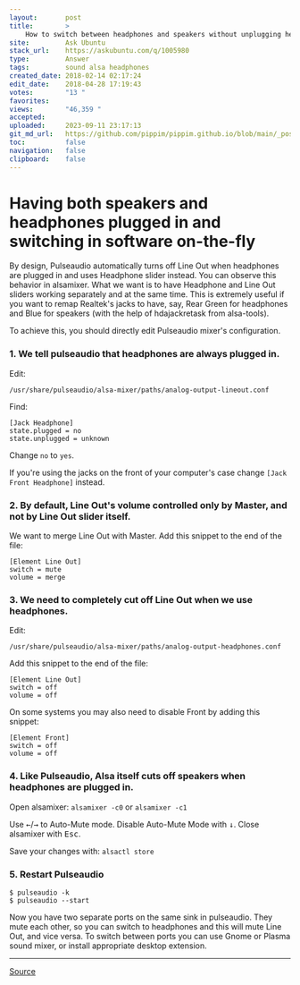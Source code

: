 ```yaml
---
layout:       post
title:        >
    How to switch between headphones and speakers without unplugging headphones
site:         Ask Ubuntu
stack_url:    https://askubuntu.com/q/1005980
type:         Answer
tags:         sound alsa headphones
created_date: 2018-02-14 02:17:24
edit_date:    2018-04-28 17:19:43
votes:        "13 "
favorites:    
views:        "46,359 "
accepted:     
uploaded:     2023-09-11 23:17:13
git_md_url:   https://github.com/pippim/pippim.github.io/blob/main/_posts/2018/2018-02-14-How-to-switch-between-headphones-and-speakers-without-unplugging-headphones.md
toc:          false
navigation:   false
clipboard:    false
---
```


# Having both speakers and headphones plugged in and switching in software on-the-fly

By design, Pulseaudio automatically turns off Line Out when headphones are plugged in and uses Headphone slider instead. You can observe this behavior in alsamixer. What we want is to have Headphone and Line Out sliders working separately and at the same time. This is extremely useful if you want to remap Realtek's jacks to have, say, Rear Green for headphones and Blue for speakers (with the help of hdajackretask from alsa-tools).

To achieve this, you should directly edit Pulseaudio mixer's configuration.

### 1. We tell pulseaudio that headphones are always plugged in.

Edit:

``` 
/usr/share/pulseaudio/alsa-mixer/paths/analog-output-lineout.conf
```

Find:

``` 
[Jack Headphone]
state.plugged = no
state.unplugged = unknown
```

Change `no` to `yes`.

If you're using the jacks on the front of your computer's case change `[Jack Front Headphone]` instead.

### 2. By default, Line Out's volume controlled only by Master, and not by Line Out slider itself.

We want to merge Line Out with Master. Add this snippet to the end of the file:

``` 
[Element Line Out]
switch = mute
volume = merge
```

### 3. We need to completely cut off Line Out when we use headphones.

Edit:

``` 
/usr/share/pulseaudio/alsa-mixer/paths/analog-output-headphones.conf
```

Add this snippet to the end of the file:

``` 
[Element Line Out]
switch = off
volume = off
```

On some systems you may also need to disable Front by adding this snippet:

``` 
[Element Front]
switch = off
volume = off
```

### 4. Like Pulseaudio, Alsa itself cuts off speakers when headphones are plugged in. 

Open alsamixer: `alsamixer -c0` or `alsamixer -c1`

Use <kbd>&larr;</kbd>/<kbd>&rarr;</kbd> to Auto-Mute mode. Disable Auto-Mute Mode with <kbd>&darr;</kbd>. Close alsamixer with <kbd>Esc</kbd>.

Save your changes with: `alsactl store`

### 5. Restart Pulseaudio

``` 
$ pulseaudio -k
$ pulseaudio --start
```

Now you have two separate ports on the same sink in pulseaudio. They mute each other, so you can switch to headphones and this will mute Line Out, and vice versa. To switch between ports you can use Gnome or Plasma sound mixer, or install appropriate desktop extension. 


----------


[Source][1]


  [1]: https://wiki.archlinux.org/index.php/PulseAudio/Examples

